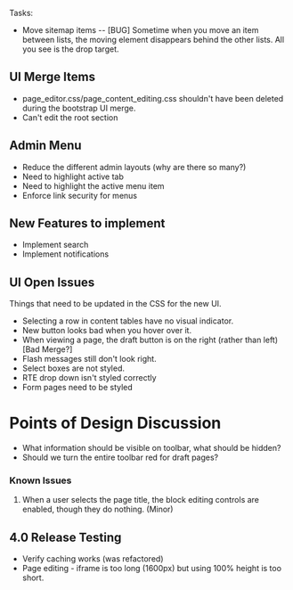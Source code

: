 Tasks:

- Move sitemap items
-- [BUG] Sometime when you move an item between lists, the moving element disappears behind the other lists. All you see is the drop target.

## UI Merge Items
* page_editor.css/page_content_editing.css shouldn't have been deleted during the bootstrap UI merge.
* Can't edit the root section

## Admin Menu
* Reduce the different admin layouts (why are there so many?)
* Need to highlight active tab
* Need to highlight the active menu item
* Enforce link security for menus

## New Features to implement

* Implement search
* Implement notifications

## UI Open Issues

Things that need to be updated in the CSS for the new UI.

* Selecting a row in content tables have no visual indicator.
* New button looks bad when you hover over it.
* When viewing a page, the draft button is on the right (rather than left) [Bad Merge?]
* Flash messages still don't look right.
* Select boxes are not styled.
* RTE drop down isn't styled correctly
* Form pages need to be styled



# Points of Design Discussion

* What information should be visible on toolbar, what should be hidden?
* Should we turn the entire toolbar red for draft pages?

### Known Issues

1. When a user selects the page title, the block editing controls are enabled, though they do nothing. (Minor)

## 4.0 Release Testing

* Verify caching works (was refactored)
* Page editing - iframe is too long (1600px) but using 100% height is too short.

